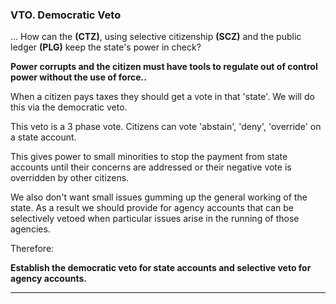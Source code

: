 
### VTO. Democratic Veto

... How can the **(CTZ)**, using selective citizenship **(SCZ)** and the public ledger **(PLG)** keep the state's power in check?

**Power corrupts and the citizen must have tools to regulate out of control power without the use of force..**

When a citizen pays taxes they should get a vote in that 'state'.  We will do this via the democratic veto.

This veto is a 3 phase vote. Citizens can vote 'abstain', 'deny', 'override' on a state account.

This gives power to small minorities to stop the payment from state accounts until their concerns are addressed or their negative vote is overridden by other citizens.

We also don't want small issues gumming up the general working of the state.  As a result we should provide for agency accounts that can be selectively vetoed when particular issues arise in the running of those agencies.


Therefore:

**Establish the democratic veto for state accounts and selective veto for agency accounts.**

----------
